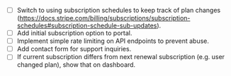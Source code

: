 - [ ] Switch to using subscription schedules to keep track of plan changes (https://docs.stripe.com/billing/subscriptions/subscription-schedules#subscription-schedule-sub-updates).
- [ ] Add initial subscription option to portal.
- [ ] Implement simple rate limiting on API endpoints to prevent abuse.
- [ ] Add contact form for support inquiries.
- [ ] If current subscription differs from next renewal subscription (e.g. user changed plan), show that on dashboard.